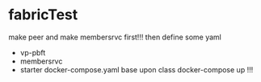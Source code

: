 # fabricTest
make peer and make membersrvc first!!!
then define some yaml
 - vp-pbft
 - membersrvc
 - starter
docker-compose.yaml base upon class
docker-compose up !!!

